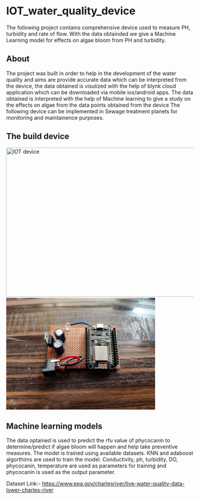 # IOT_water_quality_device
The following project contains comprehensive device used to measure PH, turbidity and rate of flow. With the data obtainded we give a Machine Learning model for effects on algae bloom from PH and turbidity.

## About
The project was built in order to help in the development of the water quality and aims are provide accurate data which can be interpreted from the device, the data obtained is visulized with the help of blynk cloud application which can be downloaded via mobile ios/android apps. The data obtained is interpreted with the help of Machine learning to give a study on the effects on algae from the data points obtained from the device The following device can be implemented in Sewage treatment planets for monitoring and maintainence purposes.

## The build device

<img src="https://github.com/HarshaLokesh/IOT_water_quality_device/blob/main/Device_images/IMG_20211108_085628.jpg" title="IOT device"  width="600" height="400">

<img src="https://github.com/HarshaLokesh/IOT_water_quality_device/blob/main/Device_images/IMG_20211108_092627.jpg" title="Nodemcu iot wifi transmitter" width="400">

## Machine learning models

The data optained is used to predict the rfu value of phycocanin to determine/predict if algae bloom will happen and help take preventive measures. The model is trained using available datasets. KNN and adaboost algorthims are used to train the model. Conductivity, ph, turbidity, DO, phycocanin, temperature are used as parameters for training and phycocanin is used as the output parameter.

Dataset Link:- https://www.epa.gov/charlesriver/live-water-quality-data-lower-charles-river

